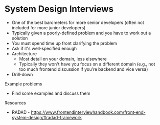 # System Design Interviews

- One of the best barometers for more senior developers (often not included for more junior developers)
- Typically given a poorly-defined problem and you have to work out a solution
- You must spend time up front clarifying the problem
- Ask if it's well-specified enough
- Architecture
  - Most detail on your domain, less elsewhere
  - Typically they won't have you focus on a different domain (e.g., not too much frontend discussion if you're backend and vice versa)
- Drill-down

Example problems

- Find some examples and discuss them

Resources

- RADAD - https://www.frontendinterviewhandbook.com/front-end-system-design/#radad-framework
